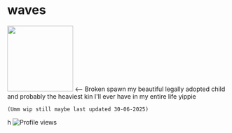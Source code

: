 # waves

<img src="https://github.com/user-attachments/assets/925335f2-3b62-41b5-91cc-c4387f2c339f" size="300" width="150" /> <-- Broken spawn my beautiful legally adopted child and probably the heaviest kin I'll ever have in my entire life yippie

    (Umm wip still maybe last updated 30-06-2025)

h
![Profile views](https://komarev.com/ghpvc/?username=CynDotEXE)

